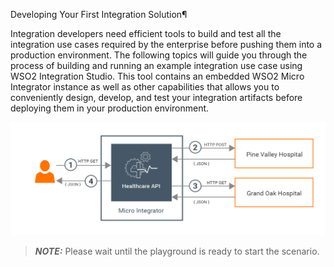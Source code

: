 Developing Your First Integration Solution¶

Integration developers need efficient tools to build and test all the integration use cases required by the enterprise before pushing them into a production environment. The following topics will guide you through the process of building and running an example integration use case using WSO2 Integration Studio. This tool contains an embedded WSO2 Micro Integrator instance as well as other capabilities that allows you to conveniently design, develop, and test your integration artifacts before deploying them in your production environment.


![Scan results](../assets/dev-first-integration-0.png)


> **_NOTE:_** Please wait until the playground is ready to start the scenario.